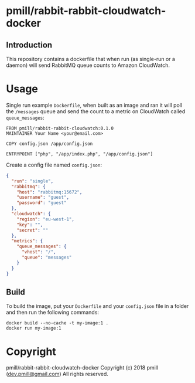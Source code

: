 # pmill/rabbit-rabbit-cloudwatch-docker

## Introduction

This repository contains a dockerfile that when run (as single-run or a daemon) will send RabbitMQ queue counts to 
Amazon CloudWatch.

# Usage

Single run example `Dockerfile`, when built as an image and ran it will poll the `/messages` queue and send the count to 
a metric on CloudWatch called `queue_messages`:

```
FROM pmill/rabbit-rabbit-cloudwatch:0.1.0
MAINTAINER Your Name <your@email.com>

COPY config.json /app/config.json

ENTRYPOINT ["php", "/app/index.php", "/app/config.json"]
```

Create a config file named `config.json`:

```json
{
  "run": "single",
  "rabbitmq": {
    "host": "rabbitmq:15672",
    "username": "guest",
    "password": "guest"
  },
  "cloudwatch": {
    "region": "eu-west-1",
    "key": "",
    "secret": ""
  },
  "metrics": {
    "queue_messages": {
      "vhost": "/",
      "queue": "messages"
    }
  }
}
```

## Build

To build the image, put your `Dockerfile` and your `config.json` file in a folder and then run the following commands:

```
docker build --no-cache -t my-image:1 .
docker run my-image:1
```

# Copyright

pmill/rabbit-rabbit-cloudwatch-docker
Copyright (c) 2018 pmill (dev.pmill@gmail.com) 
All rights reserved.